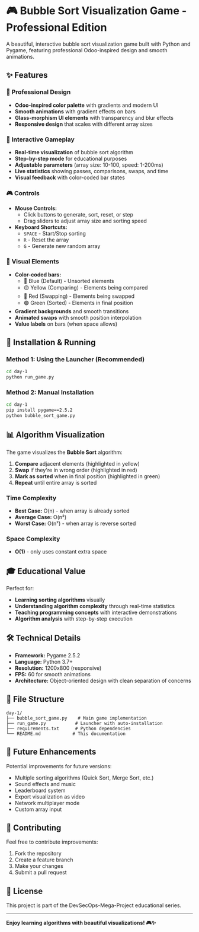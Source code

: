# 🎮 Bubble Sort Visualization Game - Professional Edition

A beautiful, interactive bubble sort visualization game built with Python and Pygame, featuring professional Odoo-inspired design and smooth animations.

## ✨ Features

### 🎨 **Professional Design**
- **Odoo-inspired color palette** with gradients and modern UI
- **Smooth animations** with gradient effects on bars
- **Glass-morphism UI elements** with transparency and blur effects
- **Responsive design** that scales with different array sizes

### 🎯 **Interactive Gameplay**
- **Real-time visualization** of bubble sort algorithm
- **Step-by-step mode** for educational purposes
- **Adjustable parameters** (array size: 10-100, speed: 1-200ms)
- **Live statistics** showing passes, comparisons, swaps, and time
- **Visual feedback** with color-coded bar states

### 🎮 **Controls**
- **Mouse Controls:**
  - Click buttons to generate, sort, reset, or step
  - Drag sliders to adjust array size and sorting speed
- **Keyboard Shortcuts:**
  - `SPACE` - Start/Stop sorting
  - `R` - Reset the array
  - `G` - Generate new random array

### 🌈 **Visual Elements**
- **Color-coded bars:**
  - 🔵 Blue (Default) - Unsorted elements
  - 🟡 Yellow (Comparing) - Elements being compared
  - 🔴 Red (Swapping) - Elements being swapped
  - 🟢 Green (Sorted) - Elements in final position
- **Gradient backgrounds** and smooth transitions
- **Animated swaps** with smooth position interpolation
- **Value labels** on bars (when space allows)

## 🚀 Installation & Running

### Method 1: Using the Launcher (Recommended)
```bash
cd day-1
python run_game.py
```

### Method 2: Manual Installation
```bash
cd day-1
pip install pygame==2.5.2
python bubble_sort_game.py
```

## 📊 Algorithm Visualization

The game visualizes the **Bubble Sort** algorithm:

1. **Compare** adjacent elements (highlighted in yellow)
2. **Swap** if they're in wrong order (highlighted in red)
3. **Mark as sorted** when in final position (highlighted in green)
4. **Repeat** until entire array is sorted

### Time Complexity
- **Best Case:** O(n) - when array is already sorted
- **Average Case:** O(n²)
- **Worst Case:** O(n²) - when array is reverse sorted

### Space Complexity
- **O(1)** - only uses constant extra space

## 🎓 Educational Value

Perfect for:
- **Learning sorting algorithms** visually
- **Understanding algorithm complexity** through real-time statistics
- **Teaching programming concepts** with interactive demonstrations
- **Algorithm analysis** with step-by-step execution

## 🛠️ Technical Details

- **Framework:** Pygame 2.5.2
- **Language:** Python 3.7+
- **Resolution:** 1200x800 (responsive)
- **FPS:** 60 for smooth animations
- **Architecture:** Object-oriented design with clean separation of concerns

## 📁 File Structure

```
day-1/
├── bubble_sort_game.py    # Main game implementation
├── run_game.py           # Launcher with auto-installation
├── requirements.txt      # Python dependencies
└── README.md            # This documentation
```

## 🎯 Future Enhancements

Potential improvements for future versions:
- Multiple sorting algorithms (Quick Sort, Merge Sort, etc.)
- Sound effects and music
- Leaderboard system
- Export visualization as video
- Network multiplayer mode
- Custom array input

## 🤝 Contributing

Feel free to contribute improvements:
1. Fork the repository
2. Create a feature branch
3. Make your changes
4. Submit a pull request

## 📜 License

This project is part of the DevSecOps-Mega-Project educational series.

---

**Enjoy learning algorithms with beautiful visualizations! 🎮✨**
